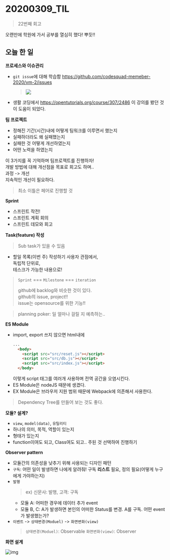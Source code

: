 # 20200309_TIL

> 22번째 회고

오랜만에 학원에 가서 공부를 열심히 했다! 뿌듯!!

## 오늘 한 일
**프로세스와 이슈관리**  

- `git issue`에 대해 학습함
https://github.com/codesquad-memeber-2020/vm-2/issues  

  > ![](https://i.imgur.com/YqDzih2.png)  


- 생활 코딩에서 https://opentutorials.org/course/307/2486 이 강의를 봤던 것이 도움이 되었다.  

**팀 프로젝트**  

- 정해진 기간(시간)내에 어떻게 팀워크를 이루면서 했는지
- 실패하더라도 왜 실패했는지
- 실패한 것 어떻게 개선하였는지 
- 어떤 노력을 하였는지

이 3가지를 꼭 기억하며 팀프로젝트를 진행하자!  
개발 방법에 대해 개선점을 목표로 회고도 하며..  
과정 -> 개선  
지속적인 개선이 필요하다.  
> 최소 이틀은 페어로 진행할 것


**Sprint**  
- 스프린트 작전!
- 스프린트 계획 회의
- 스프린트 데모와 회고


**Task(feature) 작성** 
> Sub task가 있을 수 있음   
- 할일 목록(이번 주) 작성하기
  사용자 관점에서,  
  독립적 단위로,  
  테스크가 가능한 내용으로!  

> `Sprint` === `Milestone` === `iteration`   
>
> github에 backlog와 비슷한 것이 있다.  
> github의 issue, project!!  
> issue는 opensource를 위한 기능!!


> planning poker: 일 얼마나 걸릴 지 예측하는.. 


**ES Module**  
- import, export 쓰지 않으면 html내에 
  ``` html
  ...
    <body>
      <script src="src/reset.js"></script>
      <script src="src/db.js"></script>
      <script src="src/index.js"></script>
    </body>
  ```
  이렇게 script 태그를 여러개 사용하며 전역 공간을 오염시킨다.  
- ES Module은 nodeJS 때문에 생겼다. 
- EX Module은 브라우저 지원 범위 때문에 Webpack에 의존해서 사용한다.  
> Dependency Tree를 만들어 보는 것도 좋다. 

**모듈? 설계?**  
- `view`, `model(data)`, `유틸리티`
- 하나의 의미, 목적, 역할이 있는지
- 형태가 있는지
- function이여도 되고, Class여도 되고.. 주된 것 선택하여 진행하기  

**Observer pattern**  
- 모듈간의 의존성을 낮추기 위해 사용되는 디자인 패턴
- `구독`: 어떤 일이 발생하면 나에게 알려줘! 
  구독 __리스트__ 필요, 정의 필요(어떻게 누구에게 가야하는지) 
- `발행`
  > ex) 신문사: 발행, 고객: 구독
  - 모듈 A: 어떠한 경우에 데이터 추가 event
  - 모듈 B, C: A가 발생하면 본인의 어떠한 Status를 변경. A를 구독. 어떤 event가 발생했는가?
- `이벤트` -> `상태변경(Moduel)` -> `화면변화(view)`
  > `상태변경(Moduel)`: Observable
  > `화면변화(view)`: Observer


**화면 설계**

![img](https://i.imgur.com/72oukR9.jpg)
